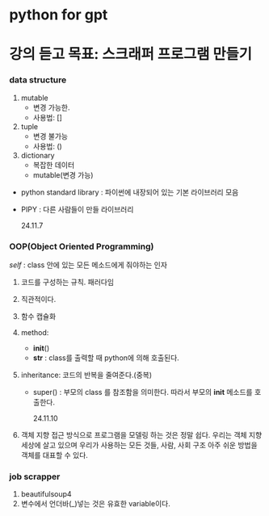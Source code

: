 # python for gpt

# 강의 듣고 목표: 스크래퍼 프로그램 만들기

### data structure

1. mutable
   - 변경 가능한.
   - 사용법: []
2. tuple
   - 변경 불가능
   - 사용법: ()
3. dictionary
   - 복잡한 데이터
   - mutable(변경 가능)

- python standard library : 파이썬에 내장되어 있는 기본 라이브러리 모음
- PIPY : 다른 사람들이 만들 라이브러리

  24.11.7

### OOP(Object Oriented Programming)

_self_ : class 안에 있는 모든 메소드에게 줘야하는 인자

1. 코드를 구성하는 규칙. 패러다임
2. 직관적이다.
3. 함수 캡슐화
4. method:
   - **init**()
   - **str** : class를 출력할 때 python에 의해 호출된다.
5. inheritance: 코드의 반복을 줄여준다.(중복)

   - super() : 부모의 class 를 참조함을 의미한다. 따라서 부모의 **init** 메소드를 호출한다.

     24.11.10

6. 객체 지향 접근 방식으로 프로그램을 모델링 하는 것은 정말 쉽다.
   우리는 객체 지향 세상에 살고 있으며 우리가 사용하는 모든 것들, 사람, 사회 구조
   아주 쉬운 방법을 객체를 대표할 수 있다.

### job scrapper

1. beautifulsoup4
2. 변수에서 언더바(\_)넣는 것은 유효한 variable이다.
